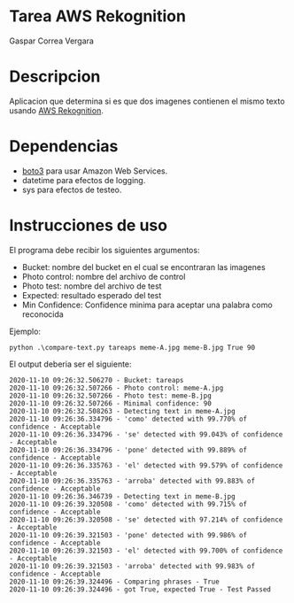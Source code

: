 # Tarea AWS Rekognition

Gaspar Correa Vergara

# Descripcion

Aplicacion que determina si es que dos imagenes contienen el mismo texto usando [AWS Rekognition](https://console.aws.amazon.com/rekognition/home?region=us-east-1#/text-detection).

# Dependencias

* [boto3](https://pypi.org/project/boto3/) para usar Amazon Web Services.
* datetime para efectos de logging.
* sys para efectos de testeo.

# Instrucciones de uso

El programa debe recibir los siguientes argumentos:
* Bucket: nombre del bucket en el cual se encontraran las imagenes
* Photo control: nombre del archivo de control
* Photo test: nombre del archivo de test
* Expected: resultado esperado del test
* Min Confidence: Confidence minima para aceptar una palabra como reconocida

Ejemplo:

```
python .\compare-text.py tareaps meme-A.jpg meme-B.jpg True 90
```

El output deberia ser el siguiente:

```
2020-11-10 09:26:32.506270 - Bucket: tareaps
2020-11-10 09:26:32.507266 - Photo control: meme-A.jpg
2020-11-10 09:26:32.507266 - Photo test: meme-B.jpg
2020-11-10 09:26:32.507266 - Minimal confidence: 90
2020-11-10 09:26:32.508263 - Detecting text in meme-A.jpg
2020-11-10 09:26:36.334796 - 'como' detected with 99.770% of confidence - Acceptable
2020-11-10 09:26:36.334796 - 'se' detected with 99.043% of confidence - Acceptable
2020-11-10 09:26:36.334796 - 'pone' detected with 99.889% of confidence - Acceptable
2020-11-10 09:26:36.335763 - 'el' detected with 99.579% of confidence - Acceptable
2020-11-10 09:26:36.335763 - 'arroba' detected with 99.883% of confidence - Acceptable
2020-11-10 09:26:36.346739 - Detecting text in meme-B.jpg
2020-11-10 09:26:39.320508 - 'como' detected with 99.715% of confidence - Acceptable
2020-11-10 09:26:39.320508 - 'se' detected with 97.214% of confidence - Acceptable
2020-11-10 09:26:39.321503 - 'pone' detected with 99.986% of confidence - Acceptable
2020-11-10 09:26:39.321503 - 'el' detected with 99.700% of confidence - Acceptable
2020-11-10 09:26:39.321503 - 'arroba' detected with 99.983% of confidence - Acceptable
2020-11-10 09:26:39.324496 - Comparing phrases - True
2020-11-10 09:26:39.324496 - got True, expected True - Test Passed
```